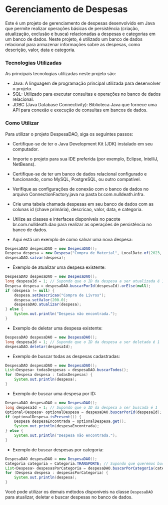 # Gerenciamento de Despesas

Este é um projeto de gerenciamento de despesas desenvolvido em Java que permite realizar operações básicas de persistência (criação, atualização, exclusão e busca) relacionadas a despesas e categorias em um banco de dados. Neste projeto, é utilizado um banco de dados relacional para armazenar informações sobre as despesas, como descrição, valor, data e categoria.

### Tecnologias Utilizadas

As principais tecnologias utilizadas neste projeto são:

- Java: A linguagem de programação principal utilizada para desenvolver o projeto.
- SQL: Utilizado para executar consultas e operações no banco de dados relacional.
- JDBC (Java Database Connectivity): Biblioteca Java que fornece uma API para conexão e execução de consultas em bancos de dados.

### Como Utilizar

Para utilizar o projeto DespesaDAO, siga os seguintes passos:

- Certifique-se de ter o Java Development Kit (JDK) instalado em seu computador.
- Importe o projeto para sua IDE preferida (por exemplo, Eclipse, IntelliJ, NetBeans).
- Certifique-se de ter um banco de dados relacional configurado e funcionando, como MySQL, PostgreSQL, ou outro compatível.
- Verifique as configurações de conexão com o banco de dados no arquivo ConnectionFactory.java na pasta br.com.nulldeath.infra.
- Crie uma tabela chamada despesas em seu banco de dados com as colunas id (chave primária), descricao, valor, data, e categoria.
- Utilize as classes e interfaces disponíveis no pacote br.com.nulldeath.dao para realizar as operações de persistência no banco de dados.

- Aqui está um exemplo de como salvar uma nova despesa:
```java
DespesaDAO despesaDAO = new DespesaDAO();
Despesa despesa = new Despesa("Compra de Material", LocalDate.of(2023, 7, 23), 150.0, Categoria.ALIMENTACAO);
despesaDAO.salvar(despesa);
```
- Exemplo de atualizar uma despesa existente:
```java
DespesaDAO despesaDAO = new DespesaDAO();
long despesaId = 1; // Supondo que o ID da despesa a ser atualizada é 1
Despesa despesa = despesaDAO.buscarPorId(despesaId).orElse(null);
if (despesa != null) {
    despesa.setDescricao("Compra de Livros");
    despesa.setValor(200.0);
    despesaDAO.atualizar(despesa);
} else {
    System.out.println("Despesa não encontrada.");
}
```
- Exemplo de deletar uma despesa existente:
```java
DespesaDAO despesaDAO = new DespesaDAO();
long despesaId = 1; // Supondo que o ID da despesa a ser deletada é 1
despesaDAO.deletar(despesaId);
```
- Exemplo de buscar todas as despesas cadastradas:
```java
DespesaDAO despesaDAO = new DespesaDAO();
List<Despesa> todasDespesas = despesaDAO.buscarTodos();
for (Despesa despesa : todasDespesas) {
    System.out.println(despesa);
}
```
- Exemplo de buscar uma despesa por ID:
```java
DespesaDAO despesaDAO = new DespesaDAO();
long despesaId = 1; // Supondo que o ID da despesa a ser buscada é 1
Optional<Despesa> optionalDespesa = despesaDAO.buscarPorId(despesaId);
if (optionalDespesa.isPresent()) {
    Despesa despesaEncontrada = optionalDespesa.get();
    System.out.println(despesaEncontrada);
} else {
    System.out.println("Despesa não encontrada.");
}
```
- Exemplo de buscar despesas por categoria:
```java
DespesaDAO despesaDAO = new DespesaDAO();
Categoria categoria = Categoria.TRANSPORTE; // Supondo que queremos buscar despesas da categoria "TRANSPORTE"
List<Despesa> despesasPorCategoria = despesaDAO.buscarPorCategoria(categoria);
for (Despesa despesa : despesasPorCategoria) {
    System.out.println(despesa);
}
```

Você pode utilizar os demais métodos disponíveis na classe `DespesaDAO` para atualizar, deletar e buscar despesas no banco de dados.
